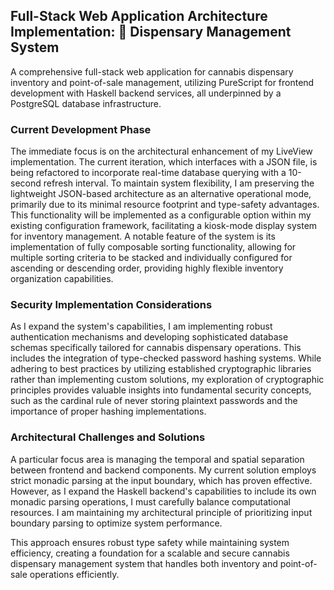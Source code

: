 ## Full-Stack Web Application Architecture Implementation: 🎋 Dispensary Management System

A comprehensive full-stack web application for cannabis dispensary inventory and point-of-sale management, utilizing PureScript for frontend development with Haskell backend services, all underpinned by a PostgreSQL database infrastructure.

### Current Development Phase

The immediate focus is on the architectural enhancement of my LiveView implementation. The current iteration, which interfaces with a JSON file, is being refactored to incorporate real-time database querying with a 10-second refresh interval. To maintain system flexibility, I am preserving the lightweight JSON-based architecture as an alternative operational mode, primarily due to its minimal resource footprint and type-safety advantages. This functionality will be implemented as a configurable option within my existing configuration framework, facilitating a kiosk-mode display system for inventory management. A notable feature of the system is its implementation of fully composable sorting functionality, allowing for multiple sorting criteria to be stacked and individually configured for ascending or descending order, providing highly flexible inventory organization capabilities.

### Security Implementation Considerations

As I expand the system's capabilities, I am implementing robust authentication mechanisms and developing sophisticated database schemas specifically tailored for cannabis dispensary operations. This includes the integration of type-checked password hashing systems. While adhering to best practices by utilizing established cryptographic libraries rather than implementing custom solutions, my exploration of cryptographic principles provides valuable insights into fundamental security concepts, such as the cardinal rule of never storing plaintext passwords and the importance of proper hashing implementations.

### Architectural Challenges and Solutions

A particular focus area is managing the temporal and spatial separation between frontend and backend components. My current solution employs strict monadic parsing at the input boundary, which has proven effective. However, as I expand the Haskell backend's capabilities to include its own monadic parsing operations, I must carefully balance computational resources. I am maintaining my architectural principle of prioritizing input boundary parsing to optimize system performance.

This approach ensures robust type safety while maintaining system efficiency, creating a foundation for a scalable and secure cannabis dispensary management system that handles both inventory and point-of-sale operations efficiently.